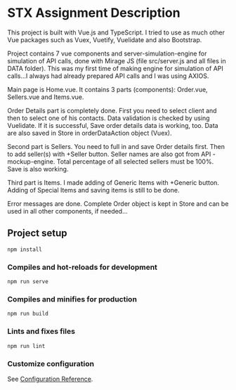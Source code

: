 # STX Assignment Description

This project is built with Vue.js and TypeScript. I tried to use as much other Vue packages such as Vuex, Vuetify, Vuelidate and also Bootstrap.

Project contains 7 vue components and server-simulation-engine for simulation of API calls, done with Mirage JS (file src/server.js and all files in DATA folder). This was my first time of making engine for simulation of API calls…I always had  already prepared API calls and I was using AXIOS.

Main page is Home.vue. It contains 3 parts (components): Order.vue, Sellers.vue and Items.vue.

Order Details part is completely done. First you need to select client and then to select one of his contacts. Data validation is checked by using Vuelidate. If it is successful, Save order details data is working, too. Data are also saved in Store in orderDataAction object (Vuex).

Second part is Sellers. You need to full in and save Order details first.  Then to add seller(s) with +Seller button. Seller names are also got from API -mockup-engine. Total percentage of all selected sellers must be 100%. Save is also working.

Third part is Items. I made adding of Generic Items with +Generic button. Adding of Special Items and saving items is still to be done.

Error messages are done. Complete Order object is kept in Store and can be used in all other components, if needed…

## Project setup
```
npm install
```

### Compiles and hot-reloads for development
```
npm run serve
```

### Compiles and minifies for production
```
npm run build
```

### Lints and fixes files
```
npm run lint
```

### Customize configuration
See [Configuration Reference](https://cli.vuejs.org/config/).
